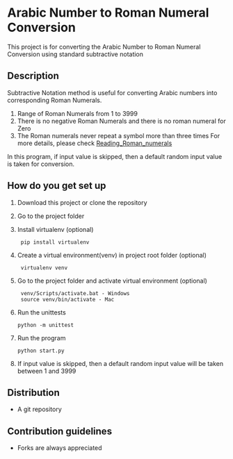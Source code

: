 # Arabic Number to Roman Numeral Conversion #
This project is for converting the
Arabic Number to Roman Numeral Conversion
using standard subtractive notation

## Description ##
Subtractive Notation method is useful for converting Arabic numbers into corresponding Roman Numerals.
   1. Range of Roman Numerals from 1 to 3999
   2. There is no negative Roman Numerals and there is no roman numeral for Zero
   3. The Roman numerals never repeat a symbol more than three times
      For more details, please check [Reading_Roman_numerals](http://en.wikipedia.org/wiki/Roman_numerals#Reading_Roman_numerals.)
      
 In this program, if input value is skipped, then a default random input value is taken for conversion.
      
## How do you get set up ##
   1. Download this project or clone the repository
   2. Go to the project folder
3. Install virtualenv (optional)

        pip install virtualenv
4. Create a virtual environment(venv) in project root folder (optional)

        virtualenv venv
5. Go to the project folder and activate virtual environment (optional)

        venv/Scripts/activate.bat - Windows 
        source venv/bin/activate - Mac 
6. Run the unittests

       python -m unittest   
7. Run the program

       python start.py
8. If input value is skipped, then a default random input value will be taken between 1 and 3999

## Distribution ##
- A git repository

## Contribution guidelines ##
- Forks are always appreciated
